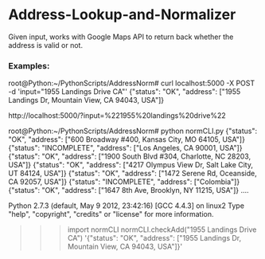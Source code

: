 Address-Lookup-and-Normalizer
=============================

Given input, works with Google Maps API to return back whether the address is valid or not.

<h3>Examples:</h3>
root@Python:~/PythonScripts/AddressNorm# curl localhost:5000 -X POST
-d 'input="1955 Landings Drive CA"'
{"status": "OK", "address": ["1955 Landings Dr, Mountain View, CA 94043, USA"]}

http://localhost:5000/?input=%221955%20landings%20drive%22

root@Python:~/PythonScripts/AddressNorm# python normCLI.py
{"status": "OK", "address": ["600 Broadway #400, Kansas City, MO 64105, USA"]}
{"status": "INCOMPLETE", "address": ["Los Angeles, CA 90001, USA"]}
{"status": "OK", "address": ["1900 South Blvd #304, Charlotte, NC 28203, USA"]}
{"status": "OK", "address": ["4217 Olympus View Dr, Salt Lake City, UT
84124, USA"]}
{"status": "OK", "address": ["1472 Serene Rd, Oceanside, CA 92057, USA"]}
{"status": "INCOMPLETE", "address": ["Colombia"]}
{"status": "OK", "address": ["1647 8th Ave, Brooklyn, NY 11215, USA"]}
....

Python 2.7.3 (default, May  9 2012, 23:42:16)
[GCC 4.4.3] on linux2
Type "help", "copyright", "credits" or "license" for more information.
>>> import normCLI
>>> normCLI.checkAdd("1955 Landings Drive CA")
'{"status": "OK", "address": ["1955 Landings Dr, Mountain View, CA
94043, USA"]}'